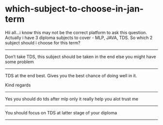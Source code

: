 # which-subject-to-choose-in-jan-term

Hii all…i know this may not be the correct platform to ask this question.  
Actually i have 3 diploma subjects to cover - MLP, JAVA, TDS. So which 2 subject should i choose for this term?

---

Don’t take TDS, this subject should be taken in the end else you might have some problem

---

TDS at the end best. Gives you the best chance of doing well in it.

Kind regards

---

Yes you should do tds after mlp only it really help you alot trust me

---

You should focus on TDS at latter stage of your diploma

---


